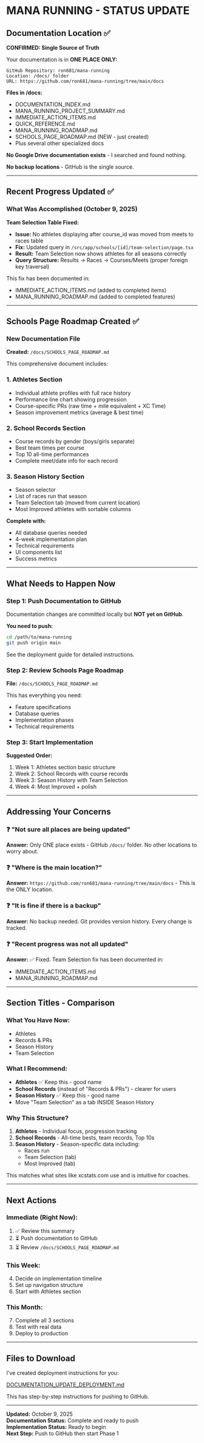 # MANA RUNNING - STATUS UPDATE

## Documentation Location ✅

**CONFIRMED: Single Source of Truth**

Your documentation is in **ONE PLACE ONLY:**

```
GitHub Repository: ron681/mana-running
Location: /docs/ folder
URL: https://github.com/ron681/mana-running/tree/main/docs
```

**Files in /docs:**
- DOCUMENTATION_INDEX.md
- MANA_RUNNING_PROJECT_SUMMARY.md
- IMMEDIATE_ACTION_ITEMS.md
- QUICK_REFERENCE.md
- MANA_RUNNING_ROADMAP.md
- SCHOOLS_PAGE_ROADMAP.md (NEW - just created)
- Plus several other specialized docs

**No Google Drive documentation exists** - I searched and found nothing.

**No backup locations** - GitHub is the single source.

---

## Recent Progress Updated ✅

### What Was Accomplished (October 9, 2025)

**Team Selection Table Fixed:**
- **Issue:** No athletes displaying after course_id was moved from meets to races table
- **Fix:** Updated query in `/src/app/schools/[id]/team-selection/page.tsx`
- **Result:** Team Selection now shows athletes for all seasons correctly
- **Query Structure:** Results → Races → Courses/Meets (proper foreign key traversal)

This fix has been documented in:
- IMMEDIATE_ACTION_ITEMS.md (added to completed items)
- MANA_RUNNING_ROADMAP.md (added to completed features)

---

## Schools Page Roadmap Created ✅

### New Documentation File

**Created:** `/docs/SCHOOLS_PAGE_ROADMAP.md`

This comprehensive document includes:

### 1. Athletes Section
- Individual athlete profiles with full race history
- Performance line chart showing progression
- Course-specific PRs (raw time + mile equivalent + XC Time)
- Season improvement metrics (average & best time)

### 2. School Records Section
- Course records by gender (boys/girls separate)
- Best team times per course
- Top 10 all-time performances
- Complete meet/date info for each record

### 3. Season History Section
- Season selector
- List of races run that season
- Team Selection tab (moved from current location)
- Most Improved athletes with sortable columns

**Complete with:**
- All database queries needed
- 4-week implementation plan
- Technical requirements
- UI components list
- Success metrics

---

## What Needs to Happen Now

### Step 1: Push Documentation to GitHub

Documentation changes are committed locally but **NOT yet on GitHub**.

**You need to push:**
```bash
cd /path/to/mana-running
git push origin main
```

See the deployment guide for detailed instructions.

### Step 2: Review Schools Page Roadmap

**File:** `/docs/SCHOOLS_PAGE_ROADMAP.md`

This has everything you need:
- Feature specifications
- Database queries
- Implementation phases
- Technical requirements

### Step 3: Start Implementation

**Suggested Order:**
1. Week 1: Athletes section basic structure
2. Week 2: School Records with course records
3. Week 3: Season History with Team Selection
4. Week 4: Most Improved + polish

---

## Addressing Your Concerns

### ❓ "Not sure all places are being updated"

**Answer:** Only ONE place exists - GitHub `/docs/` folder. No other locations to worry about.

### ❓ "Where is the main location?"

**Answer:** `https://github.com/ron681/mana-running/tree/main/docs` - This is the ONLY location.

### ❓ "It is fine if there is a backup"

**Answer:** No backup needed. Git provides version history. Every change is tracked.

### ❓ "Recent progress was not all updated"

**Answer:** ✅ Fixed. Team Selection fix has been documented in:
- IMMEDIATE_ACTION_ITEMS.md
- MANA_RUNNING_ROADMAP.md

---

## Section Titles - Comparison

### What You Have Now:
- Athletes
- Records & PRs
- Season History
- Team Selection

### What I Recommend:
- **Athletes** ✅ Keep this - good name
- **School Records** (instead of "Records & PRs") - clearer for users
- **Season History** ✅ Keep this - good name
- Move "Team Selection" as a tab INSIDE Season History

### Why This Structure?

1. **Athletes** - Individual focus, progression tracking
2. **School Records** - All-time bests, team records, Top 10s
3. **Season History** - Season-specific data including:
   - Races run
   - Team Selection (tab)
   - Most Improved (tab)

This matches what sites like xcstats.com use and is intuitive for coaches.

---

## Next Actions

### Immediate (Right Now):
1. ✅ Review this summary
2. ⏳ Push documentation to GitHub
3. ⏳ Review `/docs/SCHOOLS_PAGE_ROADMAP.md`

### This Week:
4. Decide on implementation timeline
5. Set up navigation structure
6. Start with Athletes section

### This Month:
7. Complete all 3 sections
8. Test with real data
9. Deploy to production

---

## Files to Download

I've created deployment instructions for you:

[DOCUMENTATION_UPDATE_DEPLOYMENT.md](computer:///mnt/user-data/outputs/DOCUMENTATION_UPDATE_DEPLOYMENT.md)

This has step-by-step instructions for pushing to GitHub.

---

**Updated:** October 9, 2025  
**Documentation Status:** Complete and ready to push  
**Implementation Status:** Ready to begin  
**Next Step:** Push to GitHub then start Phase 1
